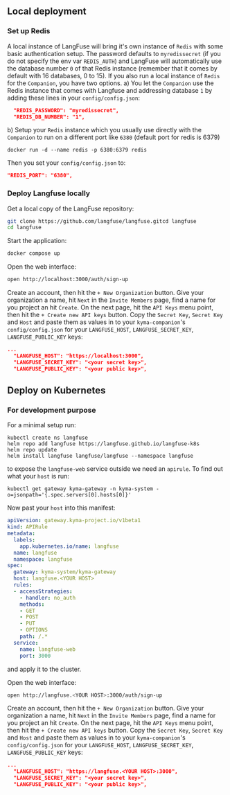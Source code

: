 ## Local deployment

### Set up Redis

A local instance of LangFuse will bring it's own instance of `Redis` with some basic authentication setup. The password defaults to `myredissecret` (if you do not specify the env var `REDIS_AUTH`) and LangFuse will automatically use the database number `0` of that Redis instance (remember that it comes by default with 16 databases, 0 to 15).
If you also run a local instance of `Redis` for the `Companion`, you have two options.
a) You let the `Companion` use the Redis instance that comes with Langfuse and addressing database `1` by adding these lines in your `config/config.json`:

```json
  "REDIS_PASSWORD": "myredissecret",
  "REDIS_DB_NUMBER": "1",
```

b) Setup your `Redis` instance which you usually use directly with the `Companion` to run on a different port like `6380` (default port for redis is 6379)

```
docker run -d --name redis -p 6380:6379 redis
```

Then you set your `config/config.json` to:

```json
"REDIS_PORT": "6380",
```

### Deploy Langfuse locally

Get a local copy of the LangFuse repository:

```bash
git clone https://github.com/langfuse/langfuse.gitcd langfuse
cd langfuse
```

Start the application:

```bash
docker compose up
```

Open the web interface:

```bash
open http://localhost:3000/auth/sign-up
```

Create an account, then hit the `+ New Organization` button. Give your organization a name, hit `Next` in the `Invite Members` page, find a name for you project an hit `Create`.
On the next page, hit the `API Keys` menu point, then hit the `+ Create new API keys` button. Copy the `Secret Key`, `Secret Key` and `Host` and paste them as values in to your `kyma-companion`'s `config/config.json` for your `LANGFUSE_HOST`, `LANGFUSE_SECRET_KEY`, `LANGFUSE_PUBLIC_KEY` keys:

```json
...
  "LANGFUSE_HOST": "https://localhost:3000",
  "LANGFUSE_SECRET_KEY": "<your secret key>",
  "LANGFUSE_PUBLIC_KEY": "<your public key>",  
```

## Deploy on Kubernetes

### For development purpose

For a minimal setup run:

```shell
kubectl create ns langfuse
helm repo add langfuse https://langfuse.github.io/langfuse-k8s
helm repo update
helm install langfuse langfuse/langfuse --namespace langfuse
```

to expose the `langfuse-web` service outside we need an `apirule`. To find out what your `host` is run:

```shell
kubectl get gateway kyma-gateway -n kyma-system -o=jsonpath='{.spec.servers[0].hosts[0]}'
```

Now past your `host` into this manifest:

```yaml
apiVersion: gateway.kyma-project.io/v1beta1
kind: APIRule
metadata:
  labels:
    app.kubernetes.io/name: langfuse
  name: langfuse
  namespace: langfuse
spec:
  gateway: kyma-system/kyma-gateway
  host: langfuse.<YOUR HOST>
  rules:
  - accessStrategies:
    - handler: no_auth
    methods:
    - GET
    - POST
    - PUT
    - OPTIONS
    path: /.*
  service:
    name: langfuse-web
    port: 3000
```

and apply it to the cluster.

Open the web interface:

```bash
open http://langfuse.<YOUR HOST>:3000/auth/sign-up
```

Create an account, then hit the `+ New Organization` button. Give your organization a name, hit `Next` in the `Invite Members` page, find a name for you project an hit `Create`.
On the next page, hit the `API Keys` menu point, then hit the `+ Create new API keys` button. Copy the `Secret Key`, `Secret Key` and `Host` and paste them as values in to your `kyma-companion`'s `config/config.json` for your `LANGFUSE_HOST`, `LANGFUSE_SECRET_KEY`, `LANGFUSE_PUBLIC_KEY` keys:

```json
...
  "LANGFUSE_HOST": "https://langfuse.<YOUR HOST>:3000",
  "LANGFUSE_SECRET_KEY": "<your secret key>",
  "LANGFUSE_PUBLIC_KEY": "<your public key>",  
```
